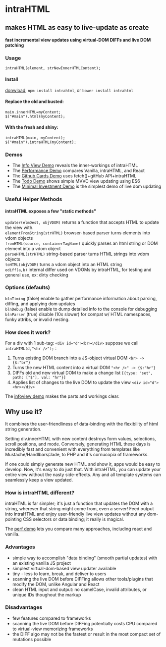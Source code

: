 # intraHTML
## makes HTML as easy to live-update as create

#### fast incremental view updates using virtual-DOM DIFFs and live DOM patching


### Usage

`intraHTML(element, strNewInnerHTMLContent);` <br />

#### Install
[donwload](https://raw.githubusercontent.com/rndme/intraHTML/master/intrahtml.min.js), `npm install intrahtml`,  or `bower install intrahtml`

#### Replace the old and busted:
` main.innerHTML=myContent; ` <br />
` $("#main").html(myContent); `

#### With the fresh and shiny:
` intraHTML(main, myContent); ` <br />
` $("#main").intraHTML(myContent); `


### Demos
* The [Info View Demo](http://danml.com/intrahtml/demos/infoview/) reveals the inner-workings of intraHTML
* The [Performance Demo](http://danml.com/intrahtml/demos/perf/) compares Vanilla, intraHTML, and React
* The [Github Cards Demo](http://danml.com/intrahtml/demos/githubcards/) uses fetch()+gitHub API+intraHTML
* The [Todo Demo](http://danml.com/intrahtml/demos/todo/) shows simple MVVC view updating using ES6
* The [Minimal Investment Demo](http://danml.com/intrahtml/demos/minimal/) is the simplest demo of live dom updating


### Useful Helper Methods
#### intraHTML exposes a few "static methods"  
`updater(elmDest, objVDOM)`	returns a function that accepts HTML to update the view with.<br />
`elementFromString(strHTML)`	browser-based parser turns elements into vdom objects <br />
`fromHTML(source, containerTagName)`	quickly parses an html string or DOM element into a vdom object <br />
`parseHTML(strHTML)`	string-based parser  turns HTML strings into vdom objects<br />
`toHTML(objVDOM)`		turns a vdom object into an HTML string<br />
`odiff(a,b)`	internal differ used on VDOMs by intraHTML, for testing and general use, ex: dirty checking<br />

  
### Options (defaults)
`blnTiming` 	(false)	enable to gather performance information about parsing, diffing, and applying dom updates<br />
`blnDebug`  	(false)	enable to dump detailed info to the console for debugging <br />
`blnParser`	(true)	disable (10x slower) for compat w/ HTML namespaces, funky attribs, or invalid nesting.


### How does it work?

For a div with 1 sub-tag: `<div id="d"><br></div>` suppose we call `intraHTML(d,"<hr />");` : 

1. Turns existing DOM branch into a JS-object virtual DOM  ` <br> -> {$:"br"} `
2. Turns the new HTML content into a virtual DOM  ` "<hr />" -> {$:"hr"} `
3. DIFFs old and new virtual DOM to make a change list  ` [{type: "set", path: ["$"], val: "hr"}] `
4. Applies list of changes to the live DOM to update the view ` <div id="d"><hr></div> `

The [infoview demo](http://danml.com/intrahtml/demos/infoview/) makes the parts and workings clear.



## Why use it?
It combines the user-friendliness of data-binding with the flexibility of html string generation.

Setting div.innerHTML with new content destroys form values, selections, scroll positions, and mode. Conversely, generating HTML these days is incredibly fast and convenient with everything from templates like Mustache/Handlbars/Jade, to PHP and it's cornucopia of frameworks. 

If one could simply generate new HTML and show it, apps would be easy to develop. Now, it's easy to do just that. With intraHTML, you can update your entire view without the nasty side-effects. Any and all template systems can seamlessly keep a view updated. 



### How is intraHTML different?
intraHTML is far simpler; it's just a function that updates the DOM with a string, wherever that string might come from, even a server! Feed output into intraHTML and enjoy user-friendly live view updates without any dom-pointing CSS selectors or data binding; it really is magical.

The [perf demo](http://danml.com/intrahtml/demos/perf/) lets you compare many approaches, including react and vanilla.



### Advantages
* simple way to accomplish "data binding" (smooth partial updates) with an existing vanilla JS project
* simplest virtual-dom-based view updater available
* tiny - less to learn, break, and deliver to users
* scanning the live DOM before DIFFing allows other tools/plugins that modify the DOM, unlike Angular and React
* clean HTML input and output: no camelCase, invalid attributes, or unique IDs thoughout the markup


### Disadvantages
 * few features compared to frameworks
 * scanning the live DOM before DIFFing potentially costs CPU compared to virtual-view memorizing frameworks
 * the DIFF algo may not be the fastest or result in the most compact set of mutations possible

